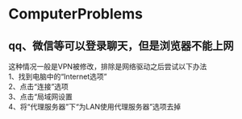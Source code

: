 # ComputerProblems
## qq、微信等可以登录聊天，但是浏览器不能上网  
这种情况一般是VPN被修改，排除是网络驱动之后尝试以下办法  
1、找到电脑中的“Internet选项”  
2、点击“连接”选项  
3、点击“局域网设置  
4、将“代理服务器”下“为LAN使用代理服务器”选项去掉
